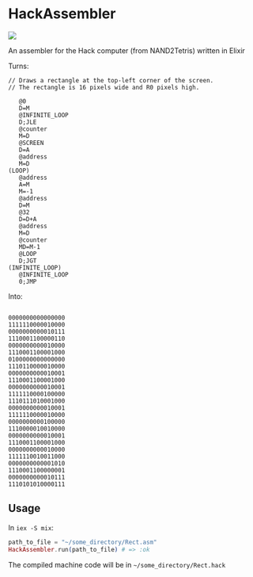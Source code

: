 # HackAssembler
![](https://github.com/josephan/hack_assembler/workflows/Elixir%20CI/badge.svg)

An assembler for the Hack computer (from NAND2Tetris) written in Elixir

Turns:

```
// Draws a rectangle at the top-left corner of the screen.
// The rectangle is 16 pixels wide and R0 pixels high.

   @0
   D=M
   @INFINITE_LOOP
   D;JLE 
   @counter
   M=D
   @SCREEN
   D=A
   @address
   M=D
(LOOP)
   @address
   A=M
   M=-1
   @address
   D=M
   @32
   D=D+A
   @address
   M=D
   @counter
   MD=M-1
   @LOOP
   D;JGT
(INFINITE_LOOP)
   @INFINITE_LOOP
   0;JMP
```
Into:
```

0000000000000000
1111110000010000
0000000000010111
1110001100000110
0000000000010000
1110001100001000
0100000000000000
1110110000010000
0000000000010001
1110001100001000
0000000000010001
1111110000100000
1110111010001000
0000000000010001
1111110000010000
0000000000100000
1110000010010000
0000000000010001
1110001100001000
0000000000010000
1111110010011000
0000000000001010
1110001100000001
0000000000010111
1110101010000111
```

## Usage
In `iex -S mix`:
```elixir
path_to_file = "~/some_directory/Rect.asm"
HackAssembler.run(path_to_file) # => :ok
```
The compiled machine code will be in `~/some_directory/Rect.hack`
